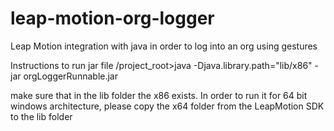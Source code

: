 leap-motion-org-logger
======================

Leap Motion integration with java in order to log into an org using gestures

Instructions to run jar file
/project_root>java -Djava.library.path="lib/x86" -jar orgLoggerRunnable.jar


make sure that in the lib folder the x86 exists. In order to run it for 64 bit windows architecture, please copy the x64 folder from the LeapMotion SDK to the lib folder 
